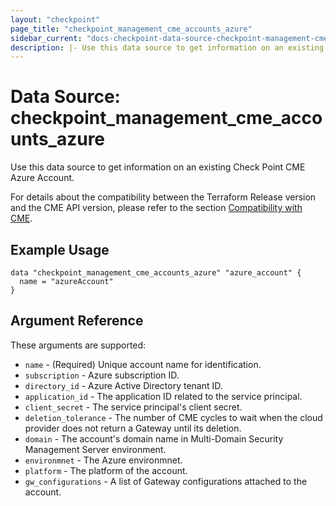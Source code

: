 ```yaml
---
layout: "checkpoint"
page_title: "checkpoint_management_cme_accounts_azure"
sidebar_current: "docs-checkpoint-data-source-checkpoint-management-cme-accounts-azure"
description: |- Use this data source to get information on an existing Check Point CME Azure Account.
---
```


# Data Source: checkpoint_management_cme_accounts_azure

Use this data source to get information on an existing Check Point CME Azure Account.

For details about the compatibility between the Terraform Release version and the CME API version, please refer to the section [Compatibility with CME](https://registry.terraform.io/providers/CheckPointSW/checkpoint/latest/docs#compatibility-with-cme).


## Example Usage

```hcl
data "checkpoint_management_cme_accounts_azure" "azure_account" {
  name = "azureAccount"
}
```

## Argument Reference

These arguments are supported:

* `name` - (Required) Unique account name for identification.
* `subscription` - Azure subscription ID.
* `directory_id` - Azure Active Directory tenant ID.
* `application_id` - The application ID related to the service principal.
* `client_secret` - The service principal's client secret.
* `deletion_tolerance` - The number of CME cycles to wait when the cloud provider does not return a Gateway until its
  deletion.
* `domain` - The account's domain name in Multi-Domain Security Management Server environment.
* `environmnet` - The Azure environmnet.
* `platform` - The platform of the account.
* `gw_configurations` - A list of Gateway configurations attached to the account.
